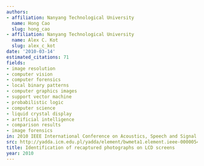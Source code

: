 ```yaml
---
authors:
- affiliation: Nanyang Technological University
  name: Hong Cao
  slug: hong_cao
- affiliation: Nanyang Technological University
  name: Alex C. Kot
  slug: alex_c_kot
date: '2010-03-14'
estimated_citations: 71
fields:
- image resolution
- computer vision
- computer forensics
- local binary patterns
- computer graphics images
- support vector machine
- probabilistic logic
- computer science
- liquid crystal display
- artificial intelligence
- comparison results
- image forensics
in: 2010 IEEE International Conference on Acoustics, Speech and Signal Processing
src: http://yadda.icm.edu.pl/yadda/element/bwmeta1.element.ieee-000005495419
title: Identification of recaptured photographs on LCD screens
year: 2010
---
```

